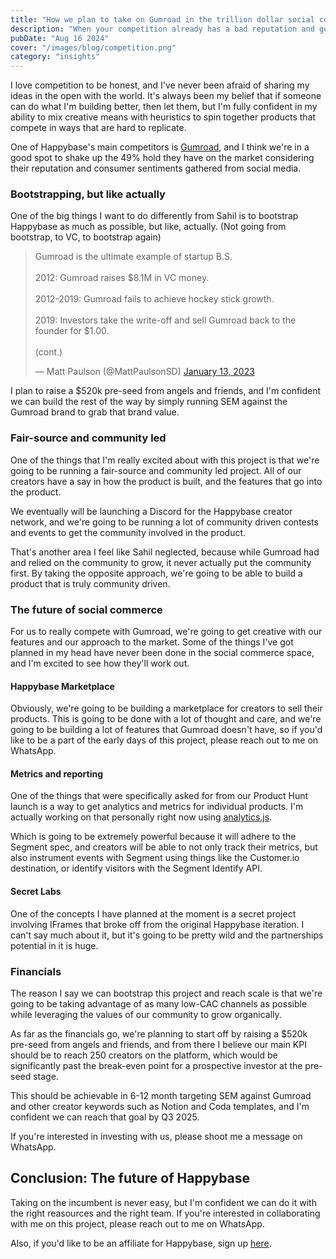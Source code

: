 ```yaml
---
title: "How we plan to take on Gumroad in the trillion dollar social commerce market"
description: "When your competition already has a bad reputation and gets sold back to the founder for pennies, you know there's a gap in the market ready to be filled."
pubDate: "Aug 16 2024"
cover: "/images/blog/competition.png"
category: "insights"
---
```


I love competition to be honest, and I've never been afraid of sharing my ideas in the open with the world. It's always been my belief that if someone can do what I'm building better, then let them, but I'm fully confident in my ability to mix creative means with heuristics to spin together products that compete in ways that are hard to replicate.

One of Happybase's main competitors is [Gumroad](https://www.gumroad.com), and I think we're in a good spot to shake up the 49% hold they have on the market considering their reputation and consumer sentiments gathered from social media. 

### Bootstrapping, but like actually

One of the big things I want to do differently from Sahil is to bootstrap Happybase as much as possible, but like, actually. (Not going from bootstrap, to VC, to bootstrap again)

<blockquote class="twitter-tweet"><p lang="en" dir="ltr">Gumroad is the ultimate example of startup B.S.<br><br>2012: Gumroad raises $8.1M in VC money.<br><br>2012-2019: Gumroad fails to achieve hockey stick growth.<br><br>2019: Investors take the write-off and sell Gumroad back to the founder for $1.00.<br><br>(cont.)</p>&mdash; Matt Paulson (@MattPaulsonSD) <a href="https://twitter.com/MattPaulsonSD/status/1614038190700085249?ref_src=twsrc%5Etfw">January 13, 2023</a></blockquote> <script async src="https://platform.twitter.com/widgets.js" charset="utf-8"></script> 

I plan to raise a $520k pre-seed from angels and friends, and I'm confident we can build the rest of the way by simply running SEM against the Gumroad brand to grab that brand value. 

### Fair-source and community led

One of the things that I'm really excited about with this project is that we're going to be running a fair-source and community led project. All of our creators have a say in how the product is built, and the features that go into the product.

We eventually will be launching a Discord for the Happybase creator network, and we're going to be running a lot of community driven contests and events to get the community involved in the product.

That's another area I feel like Sahil neglected, because while Gumroad had and relied on the community to grow, it never actually put the community first. By taking the opposite approach, we're going to be able to build a product that is truly community driven.

### The future of social commerce

For us to really compete with Gumroad, we're going to get creative with our features and our approach to the market. Some of the things I've got planned in my head have never been done in the social commerce space, and I'm excited to see how they'll work out.


#### Happybase Marketplace

Obviously, we're going to be building a marketplace for creators to sell their products. This is going to be done with a lot of thought and care, and we're going to be building a lot of features that Gumroad doesn't have, so if you'd like to be a part of the early days of this project, please reach out to me on WhatsApp.

#### Metrics and reporting

One of the things that were specifically asked for from our Product Hunt launch is a way to get analytics and metrics for individual products. I'm actually working on that personally right now using [analytics.js](https://github.com/segmentio/analytics.js/). 

Which is going to be extremely powerful because it will adhere to the Segment spec, and creators will be able to not only track their metrics, but also instrument events with Segment using things like the Customer.io destination, or identify visitors with the Segment Identify API.

#### Secret Labs

One of the concepts I have planned at the moment is a secret project involving IFrames that broke off from the original Happybase iteration. I can't say much about it, but it's going to be pretty wild and the partnerships potential in it is huge.

### Financials

The reason I say we can bootstrap this project and reach scale is that we're going to be taking advantage of as many low-CAC channels as possible while leveraging the values of our community to grow organically. 

As far as the financials go, we're planning to start off by raising a $520k pre-seed from angels and friends, and from there I believe our main KPI should be to reach 250 creators on the platform, which would be significantly past the break-even point for a prospective investor at the pre-seed stage. 

This should be achievable in 6-12 month targeting SEM against Gumroad and other creator keywords such as Notion and Coda templates, and I'm confident we can reach that goal by Q3 2025.

If you're interested in investing with us, please shoot me a message on  WhatsApp.


## Conclusion: The future of Happybase

Taking on the incumbent is never easy, but I'm confident we can do it with the right reasources and the right team. If you're interested in collaborating with me on this project, please reach out to me on WhatsApp.

Also, if you'd like to be an affiliate for Happybase, sign up [here](https://happybase.getrewardful.com/signup).
